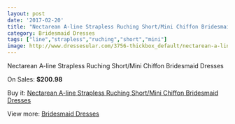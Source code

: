 ```yaml
---
layout: post
date: '2017-02-20'
title: "Nectarean A-line Strapless Ruching Short/Mini Chiffon Bridesmaid Dresses"
category: Bridesmaid Dresses
tags: ["line","strapless","ruching","short","mini"]
image: http://www.dressesular.com/3756-thickbox_default/nectarean-a-line-strapless-ruching-short-mini-chiffon-bridesmaid-dresses.jpg
---
```

Nectarean A-line Strapless Ruching Short/Mini Chiffon Bridesmaid Dresses

On Sales: **$200.98**
<a href="https://www.dressesular.com/bridesmaid-dresses/1459-nectarean-a-line-strapless-ruching-short-mini-chiffon-bridesmaid-dresses.html"><amp-img layout="responsive" width="600" height="600" src="//www.dressesular.com/3756-thickbox_default/nectarean-a-line-strapless-ruching-short-mini-chiffon-bridesmaid-dresses.jpg" alt="Nectarean A-line Strapless Ruching Short/Mini Chiffon Bridesmaid Dresses 0" /></a>

Buy it: [Nectarean A-line Strapless Ruching Short/Mini Chiffon Bridesmaid Dresses](https://www.dressesular.com/bridesmaid-dresses/1459-nectarean-a-line-strapless-ruching-short-mini-chiffon-bridesmaid-dresses.html "Nectarean A-line Strapless Ruching Short/Mini Chiffon Bridesmaid Dresses")

View more: [Bridesmaid Dresses](https://www.dressesular.com/4-bridesmaid-dresses "Bridesmaid Dresses")